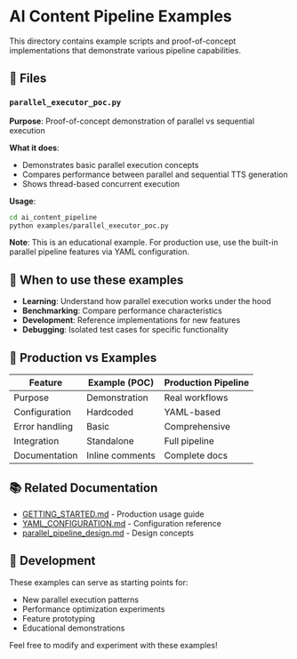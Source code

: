 # AI Content Pipeline Examples

This directory contains example scripts and proof-of-concept implementations that demonstrate various pipeline capabilities.

## 📁 Files

### `parallel_executor_poc.py`
**Purpose**: Proof-of-concept demonstration of parallel vs sequential execution

**What it does**:
- Demonstrates basic parallel execution concepts
- Compares performance between parallel and sequential TTS generation
- Shows thread-based concurrent execution

**Usage**:
```bash
cd ai_content_pipeline
python examples/parallel_executor_poc.py
```

**Note**: This is an educational example. For production use, use the built-in parallel pipeline features via YAML configuration.

## 🎯 When to use these examples

- **Learning**: Understand how parallel execution works under the hood
- **Benchmarking**: Compare performance characteristics
- **Development**: Reference implementations for new features
- **Debugging**: Isolated test cases for specific functionality

## 🚀 Production vs Examples

| Feature | Example (POC) | Production Pipeline |
|---------|---------------|-------------------|
| Purpose | Demonstration | Real workflows |
| Configuration | Hardcoded | YAML-based |
| Error handling | Basic | Comprehensive |
| Integration | Standalone | Full pipeline |
| Documentation | Inline comments | Complete docs |

## 📚 Related Documentation

- [GETTING_STARTED.md](../docs/GETTING_STARTED.md) - Production usage guide
- [YAML_CONFIGURATION.md](../docs/YAML_CONFIGURATION.md) - Configuration reference
- [parallel_pipeline_design.md](../docs/parallel_pipeline_design.md) - Design concepts

## 🔧 Development

These examples can serve as starting points for:
- New parallel execution patterns
- Performance optimization experiments
- Feature prototyping
- Educational demonstrations

Feel free to modify and experiment with these examples!